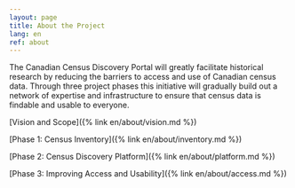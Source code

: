 ```yaml
---
layout: page
title: About the Project
lang: en
ref: about
---
```


The Canadian Census Discovery Portal will greatly facilitate historical research by reducing the barriers to access and use of Canadian census data. Through three project phases this initiative will gradually build out a network of expertise and infrastructure to ensure that census data is findable and usable to everyone. 

[Vision and Scope]({% link en/about/vision.md %})

[Phase 1: Census Inventory]({% link en/about/inventory.md %})

[Phase 2: Census Discovery Platform]({% link en/about/platform.md %})

[Phase 3: Improving Access and Usability]({% link en/about/access.md %})
